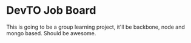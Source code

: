 DevTO Job Board
===============

This is going to be a group learning project, it'll be backbone, node
and mongo based.  Should be awesome.

